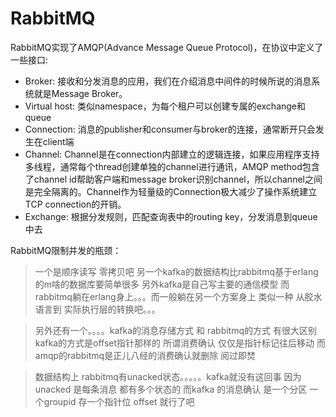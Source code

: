 # RabbitMQ

RabbitMQ实现了AMQP(Advance Message Queue Protocol)，在协议中定义了一些接口:

- Broker: 接收和分发消息的应用，我们在介绍消息中间件的时候所说的消息系统就是Message Broker。
- Virtual host: 类似namespace，为每个租户可以创建专属的exchange和queue
- Connection: 消息的publisher和consumer与broker的连接，通常断开只会发生在client端
- Channel: Channel是在connection内部建立的逻辑连接，如果应用程序支持多线程，通常每个thread创建单独的channel进行通讯，AMQP method包含了channel id帮助客户端和message broker识别channel，所以channel之间是完全隔离的。Channel作为轻量级的Connection极大减少了操作系统建立TCP connection的开销。
- Exchange: 根据分发规则，匹配查询表中的routing key，分发消息到queue中去



RabbitMQ限制并发的瓶颈：

> 一个是顺序读写 零拷贝吧 另一个kafka的数据结构比rabbitmq基于erlang的m啥的数据库要简单很多 另外kafka是自己写主要的通信模型  而rabbitmq躺在erlang身上。。。而一般躺在另一个方案身上  类似一种 从胶水语言到 实际执行层的转换吧。。。

> 另外还有一个。。。。kafka的消息存储方式 和 rabbitmq的方式 有很大区别   kafka的方式是offset指针那样的  所谓消费确认 仅仅是指针标记往后移动  而amqp的rabbitmq是正儿八经的消费确认就删除 阅过即焚

> 数据结构上  rabbitmq有unacked状态。。。。。kafka就没有这回事  因为   unacked 是每条消息 都有多个状态的 而kafka 的消息确认 是一个分区 一个groupid 存一个指针位 offset 就行了吧
